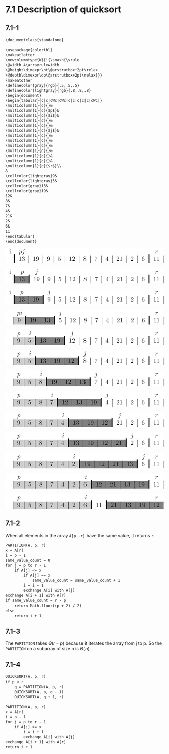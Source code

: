 # 7.1 Description of quicksort
## 7.1-1
```
\documentclass{standalone}

\usepackage{colortbl}
\makeatletter
\newcolumntype{W}{!{\smash{\vrule
\@width 4\arrayrulewidth
\@height\dimexpr\ht\@arstrutbox+2pt\relax
\@depth\dimexpr\dp\@arstrutbox+2pt\relax}}}
\makeatother
\definecolor{gray}{rgb}{.5,.5,.5}
\definecolor{lightgray}{rgb}{.8,.8,.8}
\begin{document}
\begin{tabular}{c|c|cWc|cWc|c|c|c|c|c|cWc|}
\multicolumn{1}{c}{}&
\multicolumn{1}{c}{$p$}&
\multicolumn{1}{c}{$i$}&
\multicolumn{1}{c}{}&
\multicolumn{1}{c}{}&
\multicolumn{1}{c}{$j$}&
\multicolumn{1}{c}{}&
\multicolumn{1}{c}{}&
\multicolumn{1}{c}{}&
\multicolumn{1}{c}{}&
\multicolumn{1}{c}{}&
\multicolumn{1}{c}{}&
\multicolumn{1}{c}{$r$}\\
&
\cellcolor{lightgray}9&
\cellcolor{lightgray}5&
\cellcolor{gray}13&
\cellcolor{gray}19&
12&
8&
7&
4&
21&
2&
6&
11
\end{tabular}
\end{document}
```

![Alt text](./7.1-1-a.png)

![Alt text](./7.1-1-b.png)

![Alt text](./7.1-1-c.png)

![Alt text](./7.1-1-d.png)

![Alt text](./7.1-1-e.png)

![Alt text](./7.1-1-f.png)

![Alt text](./7.1-1-g.png)

![Alt text](./7.1-1-h.png)

![Alt text](./7.1-1-i.png)

![Alt text](./7.1-1-j.png)

![Alt text](./7.1-1-k.png)

![Alt text](./7.1-1-l.png)

![Alt text](./7.1-1-m.png)

## 7.1-2
When all elements in the array `A[p..r]` have the same value, it returns `r`.

```
PARTITION(A, p, r)
x = A[r]
i = p - 1
same_value_count = 0
for j = p to r - 1
    if A[j] <= x
        if A[j] == x
            same_value_count = same_value_count + 1
        i = i + 1
        exchange A[i] with A[j]
exchange A[i + 1] with A[r]
if same_value_count = r - p
    return Math.floor((p + 2) / 2)
else
    return i + 1
```

## 7.1-3
The `PARTITION` takes $\Theta(r - p)$ because it iterates the array from j to p. So the `PARTITION` on a subarray of size n is $\Theta(n)$.

## 7.1-4
```
QUICKSORT(A, p, r)
if p < r
    q = PARTITION(A, p, r)
    QUICKSORT(A, p, q - 1)
    QUICKSORT(A, q + 1, r)

PARTITION(A, p, r)
x = A[r]
i = p - 1
for j = p to r - 1
    if A[j] >= x
        i = i + 1
        exchange A[i] with A[j]
exchange A[i + 1] with A[r]
return i + 1
```